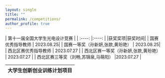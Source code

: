 ```yaml
---
layout: single
title: ""
permalink: /competitions/
author_profile: true
---
```


|  第十一届全国大学生光电设计竞赛  | 
|  :----:  |:----:  |
|获奖奖项|获奖时间|
| 国赛优秀指导教师 | 2023.08.25|
| 国赛一等奖（孙新妍,张款,黄玢艳） | 2023.08.25|
| 西北区赛优秀指导教师 | 2023.07.27 |
| 西北区赛一等奖（孙新妍,张款,黄玢艳） | 2023.07.27 |
| 西北区赛三等奖（刘畅,苏锦泉,马萌阳） |2023.07.27 |

|大学生创新创业训练计划项目|
|  :----:  |
